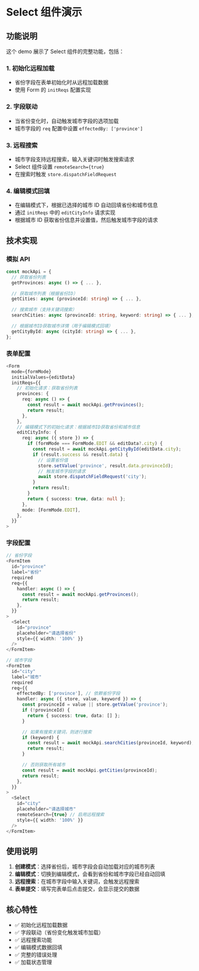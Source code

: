 # Select 组件演示

## 功能说明

这个 demo 展示了 Select 组件的完整功能，包括：

### 1. 初始化远程加载

- 省份字段在表单初始化时从远程加载数据
- 使用 Form 的 `initReqs` 配置实现

### 2. 字段联动

- 当省份变化时，自动触发城市字段的选项加载
- 城市字段的 `req` 配置中设置 `effectedBy: ['province']`

### 3. 远程搜索

- 城市字段支持远程搜索，输入关键词时触发搜索请求
- Select 组件设置 `remoteSearch={true}`
- 在搜索时触发 `store.dispatchFieldRequest`

### 4. 编辑模式回填

- 在编辑模式下，根据已选择的城市 ID 自动回填省份和城市信息
- 通过 `initReqs` 中的 `editCityInfo` 请求实现
- 根据城市 ID 获取省份信息并设置值，然后触发城市字段的请求

## 技术实现

### 模拟 API

```typescript
const mockApi = {
  // 获取省份列表
  getProvinces: async () => { ... },

  // 获取城市列表（根据省份ID）
  getCities: async (provinceId: string) => { ... },

  // 搜索城市（支持关键词搜索）
  searchCities: async (provinceId: string, keyword: string) => { ... },

  // 根据城市ID获取城市详情（用于编辑模式回填）
  getCityById: async (cityId: string) => { ... },
};
```

### 表单配置

```typescript
<Form
  mode={formMode}
  initialValues={editData}
  initReqs={{
    // 初始化请求：获取省份列表
    provinces: {
      req: async () => {
        const result = await mockApi.getProvinces();
        return result;
      },
    },
    // 编辑模式下的初始化请求：根据城市ID获取省份和城市信息
    editCityInfo: {
      req: async ({ store }) => {
        if (formMode === FormMode.EDIT && editData?.city) {
          const result = await mockApi.getCityById(editData.city);
          if (result.success && result.data) {
            // 设置省份值
            store.setValue('province', result.data.provinceId);
            // 触发城市字段的请求
            await store.dispatchFieldRequest('city');
          }
          return result;
        }
        return { success: true, data: null };
      },
      mode: [FormMode.EDIT],
    },
  }}
>
```

### 字段配置

```typescript
// 省份字段
<FormItem
  id="province"
  label="省份"
  required
  req={{
    handler: async () => {
      const result = await mockApi.getProvinces();
      return result;
    },
  }}
>
  <Select
    id="province"
    placeholder="请选择省份"
    style={{ width: '100%' }}
  />
</FormItem>

// 城市字段
<FormItem
  id="city"
  label="城市"
  required
  req={{
    effectedBy: ['province'], // 依赖省份字段
    handler: async ({ store, value, keyword }) => {
      const provinceId = value || store.getValue('province');
      if (!provinceId) {
        return { success: true, data: [] };
      }

      // 如果有搜索关键词，则进行搜索
      if (keyword) {
        const result = await mockApi.searchCities(provinceId, keyword);
        return result;
      }

      // 否则获取所有城市
      const result = await mockApi.getCities(provinceId);
      return result;
    },
  }}
>
  <Select
    id="city"
    placeholder="请选择城市"
    remoteSearch={true} // 启用远程搜索
    style={{ width: '100%' }}
  />
</FormItem>
```

## 使用说明

1. **创建模式**：选择省份后，城市字段会自动加载对应的城市列表
2. **编辑模式**：切换到编辑模式，会看到省份和城市字段已经自动回填
3. **远程搜索**：在城市字段中输入关键词，会触发远程搜索
4. **表单提交**：填写完表单后点击提交，会显示提交的数据

## 核心特性

- ✅ 初始化远程加载数据
- ✅ 字段联动（省份变化触发城市加载）
- ✅ 远程搜索功能
- ✅ 编辑模式数据回填
- ✅ 完整的错误处理
- ✅ 加载状态管理
